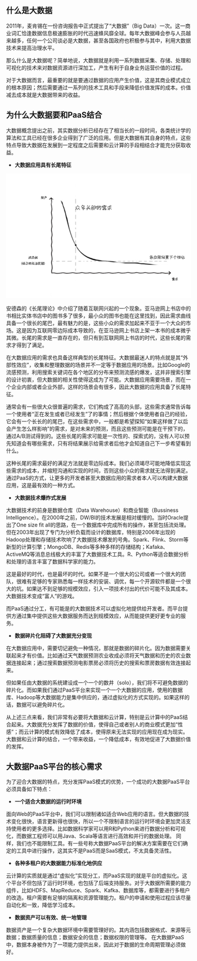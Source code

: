 ## 什么是大数据

2011年，麦肯锡在一份咨询报告中正式提出了“大数据”（Big Data）一次。这一商业词汇恰逢数据信息极速膨胀的时代迅速蜂风靡全球。每年大数据峰会参与人员越来越多，任何一个公司谈必是大数据，甚至各国政府也积极参与其中，利用大数据技术来提高治理水平。

那么什么是大数据呢？简单地说，大数据就是利用一系列数据采集、存储、处理和可视化的技术来对数据资源进行深加工，产生有利于自身业务运营价值的过程。

对于大数据而言，最重要的就是要通过数据的应用产生价值，这是其商业模式成立的根本原因；然后需要通过一系列的技术工具和手段来降低价值发挥的成本。价值减去成本就是大数据带来的收益。

## 为什么大数据要和PaaS结合

大数据概念提出之前，其实数据分析已经存在了相当长的一段时间，各类统计学的算法和工具已经在很多企业得到了广泛的应用。但是大数据有其自身的特点，这些特点导致大数据在发展到一定程度之后需要和云计算的手段相结合才能充分获取收益。

* **大数据应用具有长尾特征**

![](/assets/大数据应用的长尾特征.jpg)

安德森的《长尾理论》中介绍了随着互联网兴起的一个现象。亚马逊网上书店中的书相比实体书店中的图书多了很多，最小众的图书也能在这里找到，因此需求曲线具备一个很长的尾巴，最有魅力的是，这些小众的需求加起来不亚于一个大众的市场。这是因为互联网零边际成本导致的，在亚马逊网上书店上架一本书的成本微乎其微。长尾的需求是一直存在的，但只有到互联网网上书店的时代，这些长尾的需求才得到了满足。

在大数据应用的需求也具备这样典型的长尾特征。大数据最迷人的特点就是其“外部性效应”，收集和整理数据的场景并不一定等于数据应用的场景。比如Google的流感预测，利用搜索关键词在各个地区的分布来预测流感的爆发，这并非搜索引擎的设计初衷，但大数据的相关性使得这成为了可能。大数据应用需要场景，而在一个企业内部或者企业外部，这样的场景会有很多，因此大数据的应用具备了长尾特征。

通常会有一些很大众很普遍的需求，它们构成了高高的头部，这些需求通常告诉每一个使用者“正在发生或者已经发生”了的事情；然后根据个体使用者自己的经验，它会有一个长长的的尾巴，在这些需求中，一般都是希望探知“如果这样做了以后会产生怎么样影响”的需求，是对未来的预测，而且这些预测可能是在干预下的，通过A\/B测试得到的。这些长尾的需求可能是一次性的、探索式的，没有人可以预先知道会有哪些需求，只有将结果展示给需求者后他才会知道自己下一步希望看到什么。

这种长尾的需求最好的满足方法就是零边际成本。我们必须竭尽可能地降低实现这些需求的成本，并缩短沟通和实现的时间，否则这些小众的需求就无法得到满足。通过PaaS的方式，让更多的开发者甚至大数据应用的需求者本人可以构建大数据应用，这是最有效的一种方式。

* **大数据技术爆炸式发展**

大数据技术的前身是数据仓库（Data Warehouse）和商业智能（Bussiness Intelligence）。在2000年之前，DW\/BI的技术发展是相对缓慢的。当时Oracle提出了One size fit all的思路，在一个数据库中完成所有的操作，甚至包括流处理。但在2003年出现了专门为分析负载而设计的数据库，特别是2006年出现的Hadoop处理和存储技术吹响了大数据技术爆发的号角。Spark、Flink、Storm等新型的计算引擎；MongoDB、Redis等多种多样的存储结构；Kafaka、ActiveMQ等消息总线极大的丰富了大数据技术工具。R、Python等适合数据分析和处理的语言丰富了数据科学家的能力。

这是最好的时代，也是最坏的时代。如果不是一个很大的公司或者一个很大的团队，很难有足够的专家熟悉每一样技术的安装、调优，每一个开源软件都是一个很大的坑。如果达不到足够的规模效应，引入一项技术付出的代价可能不及其成本。大数据技术变成“富人”的游戏。

而PaaS通过分工，有可能是的大数据技术可以虚拟化地提供给开发者。而平台提供方通过集中提供这些大数据服务而达到规模效应，从而能提供更好更专业的服务。

* **数据碎片化阻碍了大数据充分变现**

在大数据应用中，需要切记避免一种情况，那就是数据的碎片化。因为数据需要关联起来才有价值。比如通过天气数据预测农业收成必须将天气数据和历史的农业数据连接起来；通过搜索数据预测电影票房必须将历史的搜索和票房数据有效连接起来。

但如果任由大数据的系统建设成一个一个的数井（solo），我们将不可避免数据的碎片化。而如果我们通过PaaS平台来实现一个一个大数据的应用，使用的数据库、Hadoop等大数据能力是集中供应的，通过虚拟化的方式实现的。如果这样的话，数据可以避免碎片化。

从上述三点来看，我们非常有必要将大数据和云计算，特别是云计算中的PaaS结合起来。大数据充分发挥了数据的价值，使得自己或者别人的商业模式更加“性感”；而云计算的模式有效降低了成本，使得原来无法实现的应用现在成为现实。大数据和云计算的结合，一个带来收益，一个降低成本，有效地促进了大数据价值的发挥。

## 大数据PaaS平台的核心需求

为了迎合大数据的特点，充分发挥PaaS模式的优势，一个成功的大数据PaaS平台必须具备如下特点：

* **一个适合大数据的运行时环境**

面向Web的PaaS平台中，我们可以限制诸如适合Web应用的语言。但大数据的技术变化很快，语言更新得也很快，所以一个不限制语言的运行时环境会更加灵活支持使用者的更多选择。比如数据科学家可以用R和Python来进行数据分析和可视化，而数据工程师可以用Java、Scala等语言进行高效和并行的数据处理。
同样，我们也不能限制工具。有一些号称大数据PaaS平台的解决方案需要在它们确定的工具中进行操作，这其实不是PaaS而是SaaS模式，不太具备灵活性。

* **各种多租户的大数据能力标准化地供应**

云计算的实质就是通过“虚拟化”实现分工，而PaaS实现的就是平台的虚拟化。这个平台不但包括了运行时环境，也包括了后端支持服务。对于大数据所需要的能力组件，比如HDFS、MapReduce、Spark、Kafka、数据库等，都需要进行多租户的改造。租户需要有足够的隔离和资源管理能力。租户的申请和使用过程应该尽量自动化和一致，降低学习成本。

* **数据资产可以有效、统一地管理**

数据资产是一个复杂大数据环境中需要管理好的。其内涵包括数据格式、来源等元数据；数据质量的信息；数据安全的信息；数据权限的管理等。
在大数据PaaS中，数据本身被作为了一项能力提供出来，因此对于数据的生命周期管理必须做好。

